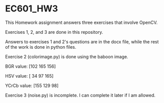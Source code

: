 # EC601_HW3
This Homework assignment answers three exercises that involve OpenCV.

Exercises 1, 2, and 3 are done in this repository.  

Answers to exercises 1 and 2's questions are in the docx file, while the rest of the work is done in python files.

Exercise 2 (colorimage.py) is done using the baboon image. 

BGR value:  [102 165 156]

HSV value:  [ 34  97 165]

YCrCb value:  [155 129  98]

Exercise 3 (noise.py) is incomplete. I can complete it later if I am allowed.
